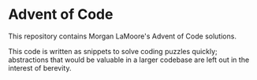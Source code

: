 # Advent of Code
This repository contains Morgan LaMoore's Advent of Code solutions.

This code is written as snippets to solve coding puzzles quickly; abstractions that would be valuable in a larger codebase are left out in the interest of berevity.